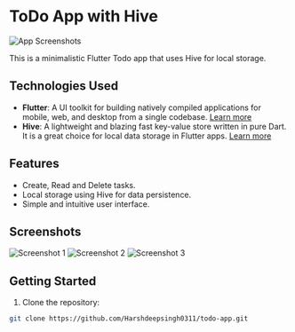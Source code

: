 # ToDo App with Hive

![App Screenshots](screenshots/read.png)

This is a minimalistic Flutter Todo app that uses Hive for local storage.

## Technologies Used

- **Flutter**: A UI toolkit for building natively compiled applications for mobile, web, and desktop from a single codebase. [Learn more](https://flutter.dev/)
- **Hive**: A lightweight and blazing fast key-value store written in pure Dart. It is a great choice for local data storage in Flutter apps. [Learn more](https://pub.dev/packages/hive)

## Features

- Create, Read and Delete tasks.
- Local storage using Hive for data persistence.
- Simple and intuitive user interface.

## Screenshots

![Screenshot 1](screenshots/read.png)
![Screenshot 2](screenshots/create.png)
![Screenshot 3](screenshots/delete.png)

## Getting Started

1. Clone the repository:

```bash
git clone https://github.com/Harshdeepsingh0311/todo-app.git

